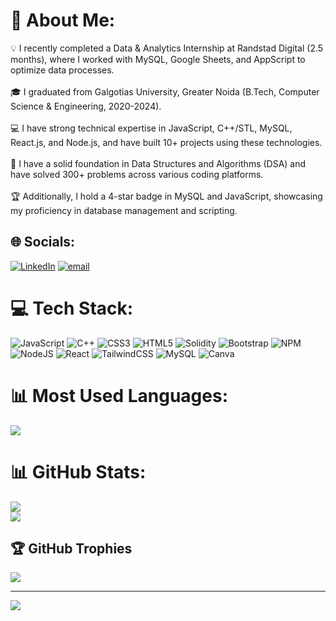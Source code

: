 # 💫 About Me:
💡 I recently completed a Data & Analytics Internship at Randstad Digital (2.5 months), where I worked with MySQL, Google Sheets, and AppScript to optimize data processes.  <br><br>🎓 I graduated from Galgotias University, Greater Noida (B.Tech, Computer Science & Engineering, 2020-2024).  <br><br>💻 I have strong technical expertise in JavaScript, C++/STL, MySQL, React.js, and Node.js, and have built 10+ projects using these technologies.  <br><br>🧠 I have a solid foundation in Data Structures and Algorithms (DSA) and have solved 300+ problems across various coding platforms.  <br><br>🏆 Additionally, I hold a 4-star badge in MySQL and JavaScript, showcasing my proficiency in database management and scripting.

## 🌐 Socials:
[![LinkedIn](https://img.shields.io/badge/LinkedIn-%230077B5.svg?logo=linkedin&logoColor=white)](https://www.linkedin.com/in/harishrashid/) [![email](https://img.shields.io/badge/Email-D14836?logo=gmail&logoColor=white)](mailto:harishrashid717@gmail.com) 

# 💻 Tech Stack:
![JavaScript](https://img.shields.io/badge/javascript-%23323330.svg?style=for-the-badge&logo=javascript&logoColor=%23F7DF1E) ![C++](https://img.shields.io/badge/c++-%2300599C.svg?style=for-the-badge&logo=c%2B%2B&logoColor=white) ![CSS3](https://img.shields.io/badge/css3-%231572B6.svg?style=for-the-badge&logo=css3&logoColor=white) ![HTML5](https://img.shields.io/badge/html5-%23E34F26.svg?style=for-the-badge&logo=html5&logoColor=white) ![Solidity](https://img.shields.io/badge/Solidity-%23363636.svg?style=for-the-badge&logo=solidity&logoColor=white) ![Bootstrap](https://img.shields.io/badge/bootstrap-%238511FA.svg?style=for-the-badge&logo=bootstrap&logoColor=white) ![NPM](https://img.shields.io/badge/NPM-%23CB3837.svg?style=for-the-badge&logo=npm&logoColor=white) ![NodeJS](https://img.shields.io/badge/node.js-6DA55F?style=for-the-badge&logo=node.js&logoColor=white) ![React](https://img.shields.io/badge/react-%2320232a.svg?style=for-the-badge&logo=react&logoColor=%2361DAFB) ![TailwindCSS](https://img.shields.io/badge/tailwindcss-%2338B2AC.svg?style=for-the-badge&logo=tailwind-css&logoColor=white) ![MySQL](https://img.shields.io/badge/mysql-4479A1.svg?style=for-the-badge&logo=mysql&logoColor=white) ![Canva](https://img.shields.io/badge/Canva-%2300C4CC.svg?style=for-the-badge&logo=Canva&logoColor=white)

# 📊 Most Used Languages:
![](https://github-readme-stats.vercel.app/api/top-langs/?username=harishrashid717&theme=dark&hide_border=false&include_all_commits=false&count_private=false&layout=compact)

# 📊 GitHub Stats:
![](https://github-readme-stats.vercel.app/api?username=harishrashid717&theme=dark&hide_border=false&include_all_commits=false&count_private=false)<br/>
![](https://nirzak-streak-stats.vercel.app/?user=harishrashid717&theme=dark&hide_border=false)

## 🏆 GitHub Trophies
![](https://github-profile-trophy.vercel.app/?username=harishrashid717&theme=radical&no-frame=false&no-bg=true&margin-w=4)

---
[![](https://visitcount.itsvg.in/api?id=harishrashid717&icon=0&color=0)](https://visitcount.itsvg.in)

<!-- Proudly created with GPRM ( https://gprm.itsvg.in ) -->

